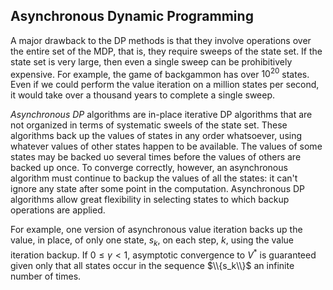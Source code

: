 ## Asynchronous Dynamic Programming

A major drawback to the DP methods is that they involve operations over the entire set of the MDP, that is, they require sweeps of the state set. 
If the state set is very large, then even a single sweep can be prohibitively expensive. For example, the game of backgammon has over ${10}^{20}$ states. 
Even if we could perform the value iteration on a million states per second, it would take over a thousand years to complete a single sweep.

_Asynchronous DP_ algorithms are in-place iterative DP algorithms that are not organized in terms of systematic sweels of the state set. 
These algorithms back up the values of states in any order whatsoever, using whatever values of other states happen to be available. 
The values of some states may be backed uo several times before the values of others are backed up once. 
To converge correctly, however, an asynchronous algorithm must continue to backup the values of all the states: it can't ignore any state after some point in the computation. 
Asynchronous DP algorithms allow great flexibility in selecting states to which backup operations are applied. 

For example, one version of asynchronous value iteration backs up the value, in place, of only one state, $s_k$, on each step, $k$, using the value iteration backup. If $0 \leq \gamma \lt 1$, asymptotic convergence to $V^{*}$ is guaranteed given only that all states occur in the sequence $\\{s_k\\}$ an infinite number of times.

